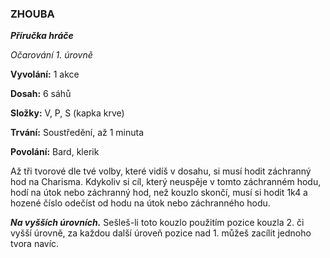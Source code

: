 ### ZHOUBA

***Příručka hráče***

*Očarování 1. úrovně*

**Vyvolání:** 1 akce

**Dosah:** 6 sáhů

**Složky:** V, P, S (kapka krve)

**Trvání:** Soustředění, až 1 minuta

**Povolání:** Bard, klerik

Až tři tvorové dle tvé volby, které vidíš v dosahu, si musí hodit záchranný hod na Charisma. Kdykoliv si cíl, který neuspěje v tomto záchranném hodu, hodí na útok nebo záchranný hod, než kouzlo skončí, musí si hodit 1k4 a hozené číslo odečíst od hodu na útok nebo záchranného hodu.

***Na vyšších úrovních.*** Sešleš-li toto kouzlo použitím pozice kouzla 2. či vyšší úrovně, za každou další úroveň pozice nad 1. můžeš zacílit jednoho tvora navíc.